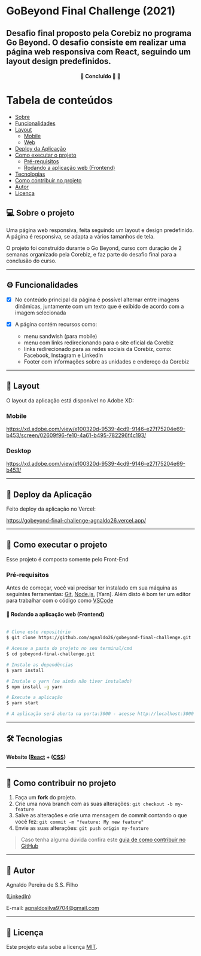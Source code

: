 # GoBeyond Final Challenge (2021)

## Desafio final proposto pela Corebiz no programa Go Beyond. O desafio consiste em realizar uma página web responsiva com React, seguindo um layout design predefinidos.

<h4 align="center">
	🚧   Concluído 🚀 🚧
</h4>

Tabela de conteúdos
=================

   * [Sobre](#-sobre-o-projeto)
   * [Funcionalidades](#-funcionalidades)
   * [Layout](#-layout)
     * [Mobile](#mobile)
     * [Web](#web)
   * [Deploy da Aplicação](#deploy)
   * [Como executar o projeto](#-como-executar-o-projeto)
     * [Pré-requisitos](#pré-requisitos)
     * [Rodando a aplicação web (Frontend)](#user-content--rodando-a-aplicação-web-frontend)
   * [Tecnologias](#tecnologias)
   * [Como contribuir no projeto](#-como-contribuir-no-projeto)
   * [Autor](#-autor)
   * [Licença](#user-content--licença)


## 💻 Sobre o projeto
Uma página web responsiva, feita seguindo um layout e design predefinido. A página é responsiva, se adapta a vários tamanhos de tela.

O projeto foi construído durante o Go Beyond, curso com duração de 2 semanas organizado pela Corebiz, e faz parte do desafio final para a conclusão do curso.

---

## ⚙️ Funcionalidades

- [x] No conteúdo principal da página é possível alternar entre imagens dinâmicas, juntamente com um texto que é exibido de acordo com a imagem selecionada

- [x] A página contém recursos como:
    - menu sandwish (para mobile)
    - menu com links redirecionando para o site oficial da Corebiz
    - links redirecionado para as redes sociais da Corebiz, como: Facebook, Instagram e LinkedIn
    - Footer com informações sobre as unidades e endereço da Corebiz

---

## 🎨 Layout

O layout da aplicação está disponível no Adobe XD:

### Mobile
<https://xd.adobe.com/view/e100320d-9539-4cd9-9146-e27f75204e69-b453/screen/02609f96-fe10-4a61-b495-782296f4c193/>

### Desktop
<https://xd.adobe.com/view/e100320d-9539-4cd9-9146-e27f75204e69-b453/>

---

## 🚀 Deploy da Aplicação

Feito deploy da aplicação no Vercel:

<https://gobeyond-final-challenge-agnaldo26.vercel.app/>

---

## 🚀 Como executar o projeto

Esse projeto é composto somente pelo Front-End

### Pré-requisitos

Antes de começar, você vai precisar ter instalado em sua máquina as seguintes ferramentas:
[Git](https://git-scm.com), [Node.js](https://nodejs.org/en/), [Yarn]. 
Além disto é bom ter um editor para trabalhar com o código como [VSCode](https://code.visualstudio.com/)

#### 🧭 Rodando a aplicação web (Frontend)

```bash

# Clone este repositório
$ git clone https://github.com/agnaldo26/gobeyond-final-challenge.git

# Acesse a pasta do projeto no seu terminal/cmd
$ cd gobeyond-final-challenge.git

# Instale as dependências
$ yarn install

# Instale o yarn (se ainda não tiver instalado)
$ npm install -g yarn

# Execute a aplicação
$ yarn start

# A aplicação será aberta na porta:3000 - acesse http://localhost:3000

```
---

## 🛠 Tecnologias

#### **Website**  ([React](https://reactjs.org/) + ([CSS](https://developer.mozilla.org/pt-BR/docs/Web/CSS))

---

## 💪 Como contribuir no projeto

1. Faça um **fork** do projeto.
2. Crie uma nova branch com as suas alterações: `git checkout -b my-feature`
3. Salve as alterações e crie uma mensagem de commit contando o que você fez: `git commit -m "feature: My new feature"`
4. Envie as suas alterações: `git push origin my-feature`
> Caso tenha alguma dúvida confira este [guia de como contribuir no GitHub](./CONTRIBUTING.md)

---

## 🦸 Autor

Agnaldo Pereira de S.S. Filho

([LinkedIn](https://www.linkedin.com/in/agnaldo-pereira-de-souza-silva-filho-8823081a6))

E-mail:
<a href='mailto:agnaldosilva9704@gmail.com'>agnaldosilva9704@gmail.com</a>

---

## 📝 Licença

Este projeto esta sobe a licença [MIT](./LICENSE).